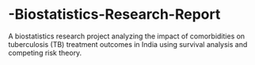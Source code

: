 # -Biostatistics-Research-Report
A biostatistics research project analyzing the impact of comorbidities on tuberculosis (TB) treatment outcomes in India using survival analysis and competing risk theory.
